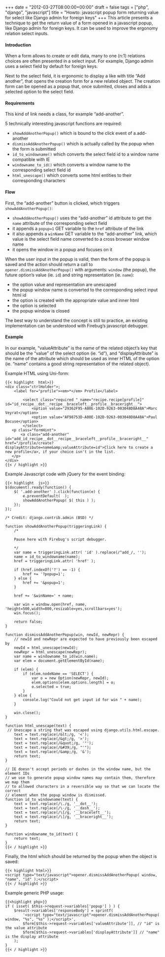 +++
date = "2012-03-27T08:00:00+00:00"
draft = false
tags = ["php", "django", "javascript"]
title = "Howto: javascript popup form returning value for select like Django admin for foreign keys"
+++
This article presents a technique to get the return value of a form opened in a
javascript popup, like Django admin for foreign keys. It can be used to improve
the ergonomy relation select inputs.

#### Introduction

When a form allows to create or edit data, many to one (n:1) relations choices
are often presented in a select input. For example, Django admin uses a select
field by default for foreign keys.

Next to the select field, it is ergonomic to display a like with title “Add
another”, that opens the creation form for a new related object. The creation
form can be opened as a popup that, once submited, closes and adds a selected
option to the select field.

#### Requirements

This kind of link needs a class, for example “add-another”.

5 technically interesting javascript functions are required:

 - `showAddAnotherPopup()` which is bound to the click event of a.add-another
 - `dismissAddAnotherPopup()` which is actually called by the popup when the
   form is submitted
 - `id_to_windowname()` which converts the select field id to a window name
   compatible with IE
 - `windowname_to_id()` which converts a window name to the corresponding
   select field id
 - `html_unescape()` which converts some html entities to their corresponding
   characters

#### Flow

First, the “add-another” button is clicked, which triggers
`showAddAnotherPopup()`:

 - `showAddAnotherPopup()` uses the “add-another” id attribute to get the
   `name` attribute of the corresponding select field
 - it appends a `popup=1` GET variable to the `href` attribute of the link
 - it also appends a `winName` GET variable to the “add-another” link, which
   value is the select field name converted to a cross browser window name
 - it opens the window in a popup and focuses on it

When the user input in the popup is valid, then the form of the popup is saved
and the action should return a call to `opener.dismissAddAnotherPopup()` with
arguments: `window` (the popup), the future option’s value (ie. `id`) and string
representation (ie. `name`):

 - the option value and representation are unescaped
 - the popup window name is converted to the corresponding select input html id
 - the option is created with the appropriate value and inner html
 - the option is selected
 - the popup window is closed

The best way to understand the concept is still to practice, an existing
implementation can be understood with Firebug’s javascript debugger.

#### Example

In our example, “valueAttribute” is the name of the related object’s key that
should be the “value” of the select option (ie. “id”), and “displayAttribute”
is the name of the attribute which should be used as inner HTML of the option
(ie. “name” contains a good string representation of the related object).

Example HTML using Uni-form:

```
{{< highlight  html>}}
<div class="ctrlHolder">;
    <label for="profile"><em>*</em> Profile</label>

        <select class="required " name="recipe.recipe[profile]" id="id_recipe__dot__recipe__braceleft__profile__braceright__">
            <option value="29362F95-A80E-102D-9263-003048D8A48A">Marc Veyrat</option>
            <option value="AF98753D-A80E-102D-9263-003048D8A48A">Paul Bocuse</option>
        </select>
   <p class="formHint">
       <a class="add-another" id="add_id_recipe__dot__recipe__braceleft__profile__braceright__" href="/profile/create?displayAttribute=name&amp;valueAttribute=id">Click here to create a new profile</a>, if your choice isn't in the list.
   </p>
</div>
{{< / highlight >}}
```

Example Javascript code with jQuery for the event binding:

```
{{< highlight  js>}}
$(document).ready(function() {
    $( '.add-another' ).click(function(e) {
        e.preventDefault(  );
        showAddAnotherPopup( $( this ) );
    });
});

/* Credit: django.contrib.admin (BSD) */

function showAddAnotherPopup(triggeringLink) {
    /*

    Pause here with Firebug's script debugger.

    */
    var name = triggeringLink.attr( 'id' ).replace(/^add_/, '');
    name = id_to_windowname(name);
    href = triggeringLink.attr( 'href' );

    if (href.indexOf('?') == -1) {
        href += '?popup=1';
    } else {
        href += '&popup=1';
    }

    href += '&winName=' + name;

    var win = window.open(href, name, 'height=500,width=800,resizable=yes,scrollbars=yes');
    win.focus();

    return false;
}

function dismissAddAnotherPopup(win, newId, newRepr) {
    // newId and newRepr are expected to have previously been escaped by
    newId = html_unescape(newId);
    newRepr = html_unescape(newRepr);
    var name = windowname_to_id(win.name);
    var elem = document.getElementById(name);

    if (elem) {
        if (elem.nodeName == 'SELECT') {
            var o = new Option(newRepr, newId);
            elem.options[elem.options.length] = o;
            o.selected = true;
        }
    } else {
        console.log("Could not get input id for win " + name);
    }

    win.close();
}

function html_unescape(text) {
 // Unescape a string that was escaped using django.utils.html.escape.
    text = text.replace(/&lt;/g, '<');
    text = text.replace(/&gt;/g, '>');
    text = text.replace(/&quot;/g, '"');
    text = text.replace(/&#39;/g, "'");
    text = text.replace(/&amp;/g, '&');
    return text;
}

// IE doesn't accept periods or dashes in the window name, but the element IDs
// we use to generate popup window names may contain them, therefore we map them
// to allowed characters in a reversible way so that we can locate the correct
// element when the popup window is dismissed.
function id_to_windowname(text) {
    text = text.replace(/\./g, '__dot__');
    text = text.replace(/\-/g, '__dash__');
    text = text.replace(/\[/g, '__braceleft__');
    text = text.replace(/\]/g, '__braceright__');
    return text;
} 

function windowname_to_id(text) {
    return text;
}
{{< / highlight >}}
```

Finally, the html which should be returned by the popup when the object is
saved:

```
{{< highlight html>}}
<script type="text/javascript">opener.dismissAddAnotherPopup( window, "name", "id" );</script>
{{< / highlight >}}
```

Example generic PHP usage:

```
{{<highlight php>}}
if ( isset( $this->request->variables['popup'] ) ) { 
    $result->variables['responseBody'] = sprintf( 
        '<script type="text/javascript">opener.dismissAddAnotherPopup( window, "%s", "%s" );</script>',
        $form[$this->request->variables['valueAttribute']], // "id" is the value attribute
        $form[$this->request->variables['displayAttribute']] // "name" is the display attribute
    );  
}
{{< / highlight >}}
```
